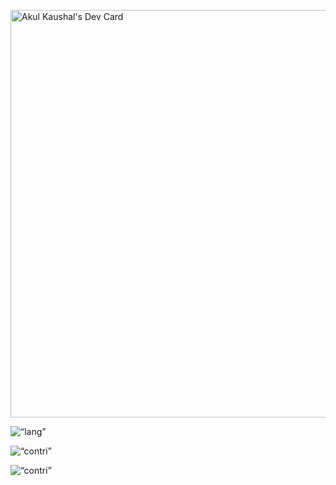 <a href="https://app.daily.dev/hunt3r1009i"><img src="https://api.daily.dev/devcards/v2/3OajrCpIhc5Qh2sceqyhC.png?type=wide&r=lza" width="652" alt="Akul Kaushal's Dev Card"/></a>

<p><img align=“left” src=“https://github-readme-stats.vercel.app/api/top-langs?username=Akul-Kaushal&show_icons=true&locale=en&layout=compact” alt=“lang” /></p>

<p> <img align=“center” src=“https://github-readme-stats.vercel.app/api?username=Akul-Kaushal&show_icons=true&locale=en” alt=“contri” /></p>

<p><img align=“center” src=“https://github-readme-streak-stats.herokuapp.com/?user=Akul-Kaushal&” alt=“contri” /></p>
